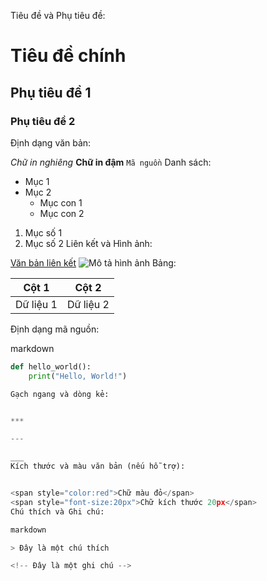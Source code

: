 Tiêu đề và Phụ tiêu đề:

# Tiêu đề chính

## Phụ tiêu đề 1
### Phụ tiêu đề 2
Định dạng văn bản:

*Chữ in nghiêng*
**Chữ in đậm**
`Mã nguồn`
Danh sách:

- Mục 1
- Mục 2
    - Mục con 1
    - Mục con 2
1. Mục số 1
2. Mục số 2
Liên kết và Hình ảnh:


[Văn bản liên kết](http://example.com)
![Mô tả hình ảnh](image.jpg)
Bảng:


| Cột 1 | Cột 2 |
|-------|-------|
| Dữ liệu 1 | Dữ liệu 2 |
Định dạng mã nguồn:

markdown
```python
def hello_world():
    print("Hello, World!")

Gạch ngang và dòng kẻ:


***

---

___
Kích thước và màu văn bản (nếu hỗ trợ):


<span style="color:red">Chữ màu đỏ</span>
<span style="font-size:20px">Chữ kích thước 20px</span>
Chú thích và Ghi chú:

markdown

> Đây là một chú thích

<!-- Đây là một ghi chú -->